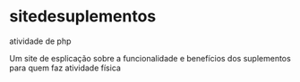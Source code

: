 # sitedesuplementos
atividade de php 

Um site de esplicação sobre a funcionalidade e benefícios dos suplementos para quem faz atividade física


